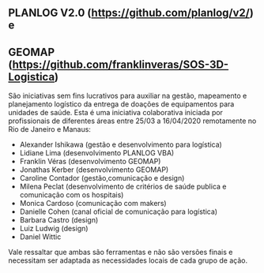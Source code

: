 ## PLANLOG V2.0 (https://github.com/planlog/v2/) e
## GEOMAP (https://github.com/franklinveras/SOS-3D-Logistica)

São iniciativas sem fins lucrativos para auxiliar na gestão, mapeamento e planejamento logístico da entrega de doações de equipamentos para unidades de saúde.
Esta é uma iniciativa colaborativa iniciada por profissionais de diferentes áreas entre 25/03 a 16/04/2020 remotamente no Rio de Janeiro
e Manaus:

* Alexander Ishikawa (gestão e desenvolvimento para logística)
* Lidiane Lima (desenvolvimento PLANLOG VBA)
* Franklin Véras (desenvolvimento GEOMAP)
* Jonathas Kerber (desenvolvimento GEOMAP)
* Caroline Contador (gestão,comunicação e design)
* Milena Peclat (desenvolvimento de critérios de saúde publica e comunicação com os hospitais)
* Monica Cardoso (comunicação com makers)
* Danielle Cohen (canal oficial de comunicação para logística)
* Barbara Castro (design)
* Luiz Ludwig (design)
* Daniel Wittic

Vale ressaltar que ambas são ferramentas e não são versões finais e necessitam ser adaptada as necessidades locais de cada grupo de ação.